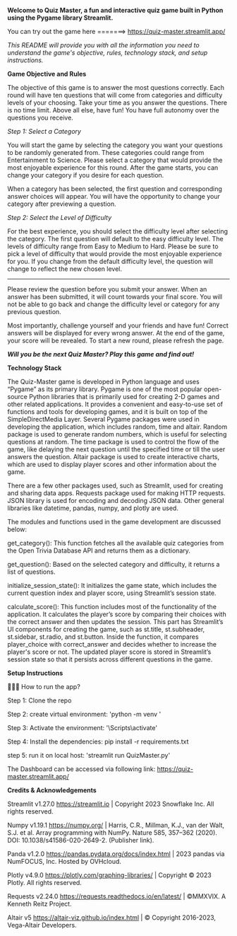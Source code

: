 <b> Welcome to Quiz Master, a fun and interactive quiz game built in Python using the Pygame library Streamlit. </b> 

You can try out the game here =======> https://quiz-master.streamlit.app/ 

<i> This README will provide you with all the information you need to understand the game's objective, rules, technology stack, and setup instructions. </i> 

<b> Game Objective and Rules </b>

The objective of this game is to answer the most questions correctly. Each round will have ten questions that will come from categories and difficulty levels of your choosing. Take your time as you answer the questions. There is no time limit. Above all else, have fun! You have full autonomy over the questions you receive. 
		
<i> Step 1: Select a Category </i>

You will start the game by selecting the category you want your questions to be randomly generated from. These categories could range from Entertainment to Science. Please select a category that would provide the most enjoyable experience for this round. After the game starts, you can change your category if you desire for each question. 

When a category has been selected, the first question and corresponding answer choices will appear. You will have the opportunity to change your category after previewing a question. 

<i> Step 2: Select the Level of Difficulty </i> 

For the best experience, you should select the difficulty level after selecting the category. The first question will default to the easy difficulty level. The levels of difficulty range from Easy to Medium to Hard. Please be sure to pick a level of difficulty that would provide the most enjoyable experience for you. If you change from the default difficulty level, the question will change to reflect the new chosen level. 

----------------------------------------------------------------------------

Please review the question before you submit your answer. When an answer has been submitted, it will count towards your final score. You will not be able to go back and change the difficulty level or category for any previous question. 

Most importantly, challenge yourself and your friends and have fun! Correct answers will be displayed for every wrong answer. At the end of the game, your score will be revealed. To start a new round, please refresh the page. 

<i> <b> Will you be the next Quiz Master? Play this game and find out!  </b> </i> 


<b> Technology Stack </b>

The Quiz-Master game is developed in Python language and uses “Pygame” as its primary library. Pygame is one of the most popular open-source Python libraries that is primarily used for creating 2-D games and other related applications. It provides a convenient and easy-to-use set of functions and tools for developing games, and it is built on top of the SimpleDirectMedia Layer. Several Pygame packages were used in developing the application, which includes random, time and altair. Random package is used to generate random numbers, which is useful for selecting questions at random. The time package is used to control the flow of the game, like delaying the next question until the specified time or till the user answers the question. Altair package is used to create interactive charts, which are used to display player scores and other information about the game.

There are a few other packages used, such as Streamlit, used for creating and sharing data apps. Requests package used for making HTTP requests. JSON library is used for encoding and decoding JSON data. Other general libraries like datetime, pandas, numpy, and plotly are used. 

The modules and functions used in the game development are discussed below:

get_category(): This function fetches all the available quiz categories from the Open Trivia Database API and returns them as a dictionary.

get_question(): Based on the selected category and difficulty, it returns a list of questions.

initialize_session_state(): It initializes the game state, which includes the current question index and player score, using Streamlit’s session state.

calculate_score(): This function includes most of the functionality of the application. It calculates the player’s score by comparing their choices with the correct answer and then updates the session. This part has Streamlit’s UI components for creating the game, such as st.title, st.subheader, st.sidebar, st.radio, and st.button. Inside the function, it compares player_choice with correct_answer and decides whether to increase the player's score or not. The updated player score is stored in Streamlit’s session state so that it persists across different questions in the game.


<b> Setup Instructions </b>

👨🏻‍💻 How to run the app? 

Step 1: Clone the repo 

Step 2: create virtual environment: 'python -m venv ' 

Step 3: Activate the environment: '\Scripts\activate' 

Step 4: Install the dependencies: pip install -r requirements.txt 

step 5: run it on local host: 'streamlit run QuizMaster.py' 

The Dashboard can be accessed via following link: https://quiz-master.streamlit.app/

<b> Credits & Acknowledgements </b>

Streamlit v1.27.0
https://streamlit.io | Copyright 2023 Snowflake Inc. All rights reserved.

Numpy v1.19.1
https://numpy.org/ | Harris, C.R., Millman, K.J., van der Walt, S.J. et al. Array programming with NumPy. Nature 585, 357–362 (2020). DOI: 10.1038/s41586-020-2649-2. (Publisher link).

Panda v1.2.0
https://pandas.pydata.org/docs/index.html | 2023 pandas via NumFOCUS, Inc. Hosted by OVHcloud.

Plotly v4.9.0
https://plotly.com/graphing-libraries/ | Copyright © 2023 Plotly. All rights reserved.

Requests v2.24.0
https://requests.readthedocs.io/en/latest/ | ©MMXVIX. A Kenneth Reitz Project.

Altair v5
https://altair-viz.github.io/index.html | © Copyright 2016-2023, Vega-Altair Developers.

